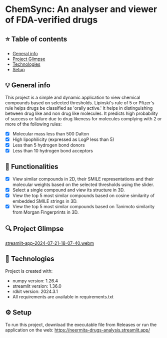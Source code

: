 # ChemSync: An analyser and viewer of FDA-verified drugs
## :star: Table of contents
* [General info](#general-info)
* [Project Glimpse](#glimpse)
* [Technologies](#technologies)
* [Setup](#setup)

## :bulb: General info
This project is a simple and dynamic application to view chemical compounds based on selected thresholds. Lipinski's rule of 5 or Pfizer's rule helps drugs be classified as 'orally active.' It helps in distinguishing between drug like and non drug like molecules. It predicts high probability of success or failure due to drug likeness for molecules complying with 2 or more of the following rules:
- [x] Molecular mass less than 500 Dalton
- [x] High lipophilicity (expressed as LogP less than 5)
- [x] Less than 5 hydrogen bond donors
- [x] Less than 10 hydrogen bond acceptors

## :rocket: Functionalities
- [x] View similar compounds in 2D, their SMILE representations and their molecular weights based on the selected thresholds using the slider.
- [x] Select a single compound and view its structure in 3D.
- [x] View the top 5 most similar compounds based on cosine similarity of embedded SMILE strings in 3D.
- [x] View the top 5 most similar compounds based on Tanimoto similarity from Morgan Fingerprints in 3D.

## :mag: Project Glimpse

[streamlit-app-2024-07-21-18-07-40.webm](https://github.com/user-attachments/assets/9eac3534-80e7-40db-b4e6-5ae09643513b)

	
## :page_with_curl: Technologies
Project is created with:
* numpy version: 1.26.4
* streamlit version: 1.36.0
* rdkit version: 2024.3.1
* All requirements are available in requirements.txt
	
## :gear: Setup
To run this project, download the executable file from Releases or run the application on the web: https://neermita-drugs-analysis.streamlit.app/	



